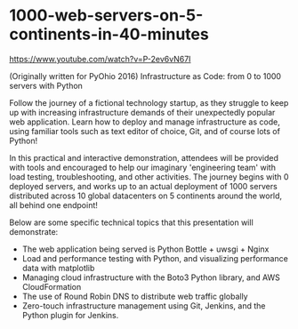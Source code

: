 # 1000-web-servers-on-5-continents-in-40-minutes

https://www.youtube.com/watch?v=P-2ev6vN67I

(Originally written for PyOhio 2016)
Infrastructure as Code: from 0 to 1000 servers with Python

Follow the journey of a fictional technology startup, as they struggle to keep up with increasing infrastructure demands of their unexpectedly popular web application.  Learn how to deploy and manage infrastructure as code, using familiar tools such as text editor of choice, Git, and of course lots of Python!

In this practical and interactive demonstration, attendees will be provided with tools and encouraged to help our imaginary 'engineering team' with load testing, troubleshooting, and other activities.  The journey begins with 0 deployed servers, and works up to an actual deployment of 1000 servers distributed across 10 global datacenters on 5 continents around the world, all behind one endpoint!

Below are some specific technical topics that this presentation will demonstrate:

- The web application being served is Python Bottle + uwsgi + Nginx
- Load and performance testing with Python, and visualizing performance data with matplotlib
- Managing cloud infrastructure with the Boto3 Python library, and AWS CloudFormation
- The use of Round Robin DNS to distribute web traffic globally
- Zero-touch infrastructure management using Git, Jenkins, and the Python plugin for Jenkins.
